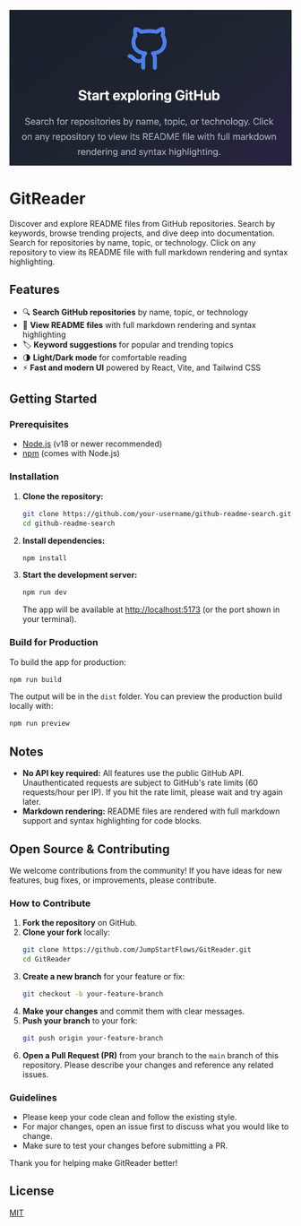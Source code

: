 ![Thumbnail](images/thumbnail.png)

# GitReader

Discover and explore README files from GitHub repositories. Search by keywords, browse trending projects, and dive deep into documentation. Search for repositories by name, topic, or technology. Click on any repository to view its README file with full markdown rendering and syntax highlighting.

## Features
- 🔍 **Search GitHub repositories** by name, topic, or technology
- 📄 **View README files** with full markdown rendering and syntax highlighting
- 🏷️ **Keyword suggestions** for popular and trending topics
- 🌗 **Light/Dark mode** for comfortable reading
- ⚡ **Fast and modern UI** powered by React, Vite, and Tailwind CSS

## Getting Started

### Prerequisites
- [Node.js](https://nodejs.org/) (v18 or newer recommended)
- [npm](https://www.npmjs.com/) (comes with Node.js)

### Installation

1. **Clone the repository:**
   ```bash
   git clone https://github.com/your-username/github-readme-search.git
   cd github-readme-search
   ```

2. **Install dependencies:**
   ```bash
   npm install
   ```

3. **Start the development server:**
   ```bash
   npm run dev
   ```
   The app will be available at [http://localhost:5173](http://localhost:5173) (or the port shown in your terminal).

### Build for Production
To build the app for production:
```bash
npm run build
```
The output will be in the `dist` folder. You can preview the production build locally with:
```bash
npm run preview
```

## Notes
- **No API key required:** All features use the public GitHub API. Unauthenticated requests are subject to GitHub's rate limits (60 requests/hour per IP). If you hit the rate limit, please wait and try again later.
- **Markdown rendering:** README files are rendered with full markdown support and syntax highlighting for code blocks.

## Open Source & Contributing

We welcome contributions from the community! If you have ideas for new features, bug fixes, or improvements, please contribute.

### How to Contribute
1. **Fork the repository** on GitHub.
2. **Clone your fork** locally:
   ```bash
   git clone https://github.com/JumpStartFlows/GitReader.git
   cd GitReader
   ```
3. **Create a new branch** for your feature or fix:
   ```bash
   git checkout -b your-feature-branch
   ```
4. **Make your changes** and commit them with clear messages.
5. **Push your branch** to your fork:
   ```bash
   git push origin your-feature-branch
   ```
6. **Open a Pull Request (PR)** from your branch to the `main` branch of this repository. Please describe your changes and reference any related issues.

### Guidelines
- Please keep your code clean and follow the existing style.
- For major changes, open an issue first to discuss what you would like to change.
- Make sure to test your changes before submitting a PR.

Thank you for helping make GitReader better!

## License
[MIT](LICENSE)

<meta property="og:image" content="https://raw.githubusercontent.com/JumpStartFlows/GitReader/main/images/thumbnail.png">

